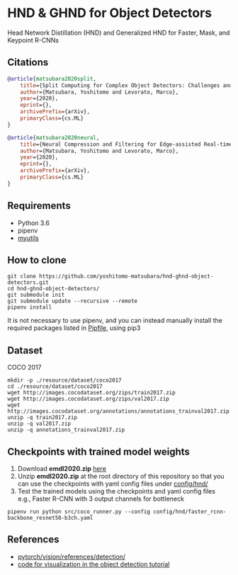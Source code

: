 # HND & GHND for Object Detectors
Head Network Distillation (HND) and Generalized HND for Faster, Mask, and Keypoint R-CNNs

## Citations
```bibtex
@article{matsubara2020split,
    title={Split Computing for Complex Object Detectors: Challenges and Preliminary Results},
    author={Matsubara, Yoshitomo and Levorato, Marco},
    year={2020},
    eprint={},
    archivePrefix={arXiv},
    primaryClass={cs.ML}
}

@article{matsubara2020neural,
    title={Neural Compression and Filtering for Edge-assisted Real-time Object Detection in Challenged Networks},
    author={Matsubara, Yoshitomo and Levorato, Marco},
    year={2020},
    eprint={},
    archivePrefix={arXiv},
    primaryClass={cs.ML}
}
```

## Requirements
- Python 3.6
- pipenv
- [myutils](https://github.com/yoshitomo-matsubara/myutils)

## How to clone
```
git clone https://github.com/yoshitomo-matsubara/hnd-ghnd-object-detectors.git
cd hnd-ghnd-object-detectors/
git submodule init
git submodule update --recursive --remote
pipenv install
```
It is not necessary to use pipenv, and you can instead manually install the required packages listed in [Pipfile](Pipfile), using pip3

## Dataset
COCO 2017
```
mkdir -p ./resource/dataset/coco2017
cd ./resource/dataset/coco2017
wget http://images.cocodataset.org/zips/train2017.zip
wget http://images.cocodataset.org/zips/val2017.zip
wget http://images.cocodataset.org/annotations/annotations_trainval2017.zip
unzip -q train2017.zip
unzip -q val2017.zip
unzip -q annotations_trainval2017.zip
```

## Checkpoints with trained model weights
1. Download **emdl2020.zip** [here](https://drive.google.com/file/d/1l1RHT_BhTJ_yh-z5L4x04Nj2-Oe4w9C1/view?usp=sharing)
2. Unzip **emdl2020.zip** at the root directory of this repository so that you can use the checkpoints with yaml config files under [config/hnd/](config/hnd/)
3. Test the trained models using the checkpoints and yaml config files  
e.g., Faster R-CNN with 3 output channels for bottleneck
```
pipenv run python src/coco_runner.py --config config/hnd/faster_rcnn-backbone_resnet50-b3ch.yaml
```

## References
- [pytorch/vision/references/detection/](https://github.com/pytorch/vision/tree/master/references/detection)
- [code for visualization in the object detection tutorial](https://github.com/pytorch/vision/issues/1610)

